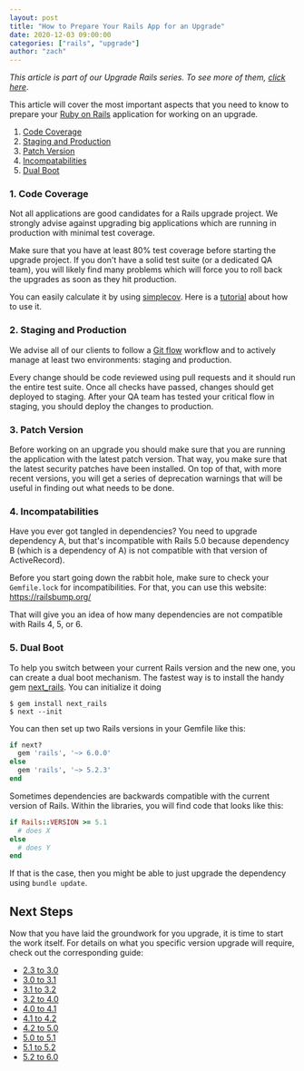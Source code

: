 ```yaml
---
layout: post
title: "How to Prepare Your Rails App for an Upgrade"
date: 2020-12-03 09:00:00
categories: ["rails", "upgrade"]
author: "zach"
---
```


_This article is part of our Upgrade Rails series. To see more of them, [click here](https://fastruby.io/blog/tags/upgrades)_.

This article will cover the most important aspects that you need to know to prepare
your [Ruby on Rails](http://rubyonrails.org/) application for working on an upgrade.

<!--more-->

1. [Code Coverage](#codecoverage)
2. [Staging and Production](#stageingandproduction)
3. [Patch Version](#patchversion)
4. [Incompatabilities](#incompatabilities)
5. [Dual Boot](#dualboot)

<h3 id="codecoverage">1. Code Coverage</h3>

Not all applications are good candidates for a Rails upgrade project. We strongly advise against upgrading big applications which are running in production with minimal test coverage.

Make sure that you have at least 80% test coverage before starting the upgrade project. If you don't have a solid test suite (or a dedicated QA team), you will likely find many problems which will force you to roll back the upgrades as soon as they hit production.

You can easily calculate it by using [simplecov](https://github.com/colszowka/simplecov). Here is a [tutorial](https://www.fastruby.io/blog/upgrade-rails/legacy-rails-silently-judging-you.html) about how to use it.

<h3 id="stageingandproduction">2. Staging and Production</h3>

We advise all of our clients to follow a [Git flow](https://nvie.com/posts/a-successful-git-branching-model/) workflow and to actively manage at least two environments: staging and production.

Every change should be code reviewed using pull requests and it should run the entire test suite. Once all checks have passed, changes should get
deployed to staging. After your QA team has tested your critical flow in staging, you should deploy the changes to production.

<h3 id="patchversion">3. Patch Version</h3>

Before working on an upgrade you should make sure that you are running the application with the latest patch version. That way, you make sure that the latest security patches have been installed. On top of that, with more recent versions, you will get a series of deprecation warnings that will be useful in finding out what needs to be done.

<h3 id="incompatabilities">4. Incompatabilities</h3>

Have you ever got tangled in dependencies? You need to upgrade dependency A, but that's incompatible with Rails 5.0 because dependency B (which is a dependency of A) is not compatible with that version of ActiveRecord).

Before you start going down the rabbit hole, make sure to check your `Gemfile.lock` for incompatibilities. For that, you can use this website: https://railsbump.org/

That will give you an idea of how many dependencies are not compatible with Rails 4,
5, or 6.

<h3 id="dualboot">5. Dual Boot</h3>

To help you switch between your current Rails version and the new one, you can create a dual boot mechanism. The fastest way is to install the handy gem [next_rails](https://github.com/fastruby/next_rails). You can initialize it doing

```
$ gem install next_rails
$ next --init
```

You can then set up two Rails versions in your Gemfile like this:

```ruby
if next?
  gem 'rails', '~> 6.0.0'
else
  gem 'rails', '~> 5.2.3'
end
```

Sometimes dependencies are backwards compatible with the current version of
Rails. Within the libraries, you will find code that looks like this:

```ruby
if Rails::VERSION >= 5.1
  # does X
else
  # does Y
end
```

If that is the case, then you might be able to just upgrade the dependency
using `bundle update`.

## Next Steps
Now that you have laid the groundwork for you upgrade, it is time to start the work itself. For details on what you specific version upgrade will require, check out the corresponding guide:

- [2.3 to 3.0](https://www.fastruby.io/blog/rails/upgrades/upgrade-to-rails-3.html)
- [3.0 to 3.1](https://www.fastruby.io/blog/rails/upgrades/upgrade-to-rails-3-1.html)
- [3.1 to 3.2](https://www.fastruby.io/blog/rails/upgrades/upgrade-to-rails-3-2.html)
- [3.2 to 4.0](https://www.fastruby.io/blog/rails/upgrades/upgrade-rails-from-3-2-to-4-0.html)
- [4.0 to 4.1](https://www.fastruby.io/blog/rails/upgrades/upgrade-rails-from-4-0-to-4-1.html)
- [4.1 to 4.2](https://www.fastruby.io/blog/rails/upgrades/upgrade-rails-from-4-1-to-4-2.html)
- [4.2 to 5.0](https://www.fastruby.io/blog/rails/upgrades/upgrade-rails-from-4-2-to-5-0.html)
- [5.0 to 5.1](https://www.fastruby.io/blog/rails/upgrades/upgrade-rails-from-5-0-to-5-1.html)
- [5.1 to 5.2](https://www.fastruby.io/blog/rails/upgrades/upgrade-rails-from-5-1-to-5-2.html)
- [5.2 to 6.0](https://www.fastruby.io/blog/rails/upgrades/upgrade-rails-from-5-2-to-6-0.html)
